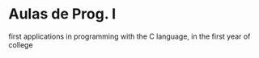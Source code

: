 # Aulas de Prog. I
 first applications in programming with the C language, in the first year of college
